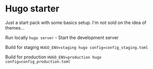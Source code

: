 # Hugo starter

Just a start pack with some basics setup. I'm not sold on the idea of themes...

Run locally
`hugo server` - Start the development server

Build for staging
`HUGO_ENV=staging hugo config=config_staging.toml`

Build for production
`HUGO_ENV=production hugo config=config_production.toml`
